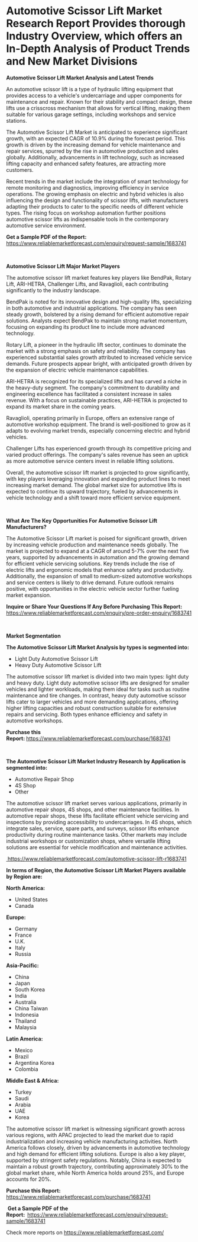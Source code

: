 <p><h1>Automotive Scissor Lift Market Research Report Provides thorough Industry Overview, which offers an In-Depth Analysis of Product Trends and New Market Divisions</h1></p><p><strong>Automotive Scissor Lift Market Analysis and Latest Trends</strong></p>
<p><p>An automotive scissor lift is a type of hydraulic lifting equipment that provides access to a vehicle's undercarriage and upper components for maintenance and repair. Known for their stability and compact design, these lifts use a crisscross mechanism that allows for vertical lifting, making them suitable for various garage settings, including workshops and service stations.</p><p>The Automotive Scissor Lift Market is anticipated to experience significant growth, with an expected CAGR of 10.9% during the forecast period. This growth is driven by the increasing demand for vehicle maintenance and repair services, spurred by the rise in automotive production and sales globally. Additionally, advancements in lift technology, such as increased lifting capacity and enhanced safety features, are attracting more customers.</p><p>Recent trends in the market include the integration of smart technology for remote monitoring and diagnostics, improving efficiency in service operations. The growing emphasis on electric and hybrid vehicles is also influencing the design and functionality of scissor lifts, with manufacturers adapting their products to cater to the specific needs of different vehicle types. The rising focus on workshop automation further positions automotive scissor lifts as indispensable tools in the contemporary automotive service environment.</p></p>
<p><strong>Get a Sample PDF of the Report:&nbsp;</strong> <a href="https://www.reliablemarketforecast.com/enquiry/request-sample/1683741?utm_campaign=2657&utm_medium=2&utm_source=Github&utm_content=ia&utm_term=28022025&utm_id=automotive-scissor-lift">https://www.reliablemarketforecast.com/enquiry/request-sample/1683741</a></p>
<p>&nbsp;</p>
<p><strong>Automotive Scissor Lift Major Market Players</strong></p>
<p><p>The automotive scissor lift market features key players like BendPak, Rotary Lift, ARI-HETRA, Challenger Lifts, and Ravaglioli, each contributing significantly to the industry landscape. </p><p>BendPak is noted for its innovative design and high-quality lifts, specializing in both automotive and industrial applications. The company has seen steady growth, bolstered by a rising demand for efficient automotive repair solutions. Analysts expect BendPak to maintain strong market momentum, focusing on expanding its product line to include more advanced technology.</p><p>Rotary Lift, a pioneer in the hydraulic lift sector, continues to dominate the market with a strong emphasis on safety and reliability. The company has experienced substantial sales growth attributed to increased vehicle service demands. Future prospects appear bright, with anticipated growth driven by the expansion of electric vehicle maintenance capabilities.</p><p>ARI-HETRA is recognized for its specialized lifts and has carved a niche in the heavy-duty segment. The company's commitment to durability and engineering excellence has facilitated a consistent increase in sales revenue. With a focus on sustainable practices, ARI-HETRA is projected to expand its market share in the coming years.</p><p>Ravaglioli, operating primarily in Europe, offers an extensive range of automotive workshop equipment. The brand is well-positioned to grow as it adapts to evolving market trends, especially concerning electric and hybrid vehicles.</p><p>Challenger Lifts has experienced growth through its competitive pricing and varied product offerings. The company's sales revenue has seen an uptick as more automotive service centers invest in reliable lifting solutions.</p><p>Overall, the automotive scissor lift market is projected to grow significantly, with key players leveraging innovation and expanding product lines to meet increasing market demand. The global market size for automotive lifts is expected to continue its upward trajectory, fueled by advancements in vehicle technology and a shift toward more efficient service equipment.</p></p>
<p>&nbsp;</p>
<p><strong>What Are The Key Opportunities For Automotive Scissor Lift Manufacturers?</strong></p>
<p><p>The Automotive Scissor Lift market is poised for significant growth, driven by increasing vehicle production and maintenance needs globally. The market is projected to expand at a CAGR of around 5-7% over the next five years, supported by advancements in automation and the growing demand for efficient vehicle servicing solutions. Key trends include the rise of electric lifts and ergonomic models that enhance safety and productivity. Additionally, the expansion of small to medium-sized automotive workshops and service centers is likely to drive demand. Future outlook remains positive, with opportunities in the electric vehicle sector further fueling market expansion.</p></p>
<p><strong>Inquire or Share Your Questions If Any Before Purchasing This Report:</strong> <a href="https://www.reliablemarketforecast.com/enquiry/pre-order-enquiry/1683741?utm_campaign=2657&utm_medium=2&utm_source=Github&utm_content=ia&utm_term=28022025&utm_id=automotive-scissor-lift">https://www.reliablemarketforecast.com/enquiry/pre-order-enquiry/1683741</a></p>
<p>&nbsp;</p>
<p><strong>Market Segmentation</strong></p>
<p><strong>The Automotive Scissor Lift Market Analysis by types is segmented into:</strong></p>
<p><ul><li>Light Duty Automotive Scissor Lift</li><li>Heavy Duty Automotive Scissor Lift</li></ul></p>
<p><p>The automotive scissor lift market is divided into two main types: light duty and heavy duty. Light duty automotive scissor lifts are designed for smaller vehicles and lighter workloads, making them ideal for tasks such as routine maintenance and tire changes. In contrast, heavy duty automotive scissor lifts cater to larger vehicles and more demanding applications, offering higher lifting capacities and robust construction suitable for extensive repairs and servicing. Both types enhance efficiency and safety in automotive workshops.</p></p>
<p><strong>Purchase this Report:&nbsp;</strong><a href="https://www.reliablemarketforecast.com/purchase/1683741?utm_campaign=2657&utm_medium=2&utm_source=Github&utm_content=ia&utm_term=28022025&utm_id=automotive-scissor-lift">https://www.reliablemarketforecast.com/purchase/1683741</a></p>
<p>&nbsp;</p>
<p><strong>The Automotive Scissor Lift Market Industry Research by Application is segmented into:</strong></p>
<p><ul><li>Automotive Repair Shop</li><li>4S Shop</li><li>Other</li></ul></p>
<p><p>The automotive scissor lift market serves various applications, primarily in automotive repair shops, 4S shops, and other maintenance facilities. In automotive repair shops, these lifts facilitate efficient vehicle servicing and inspections by providing accessibility to undercarriages. In 4S shops, which integrate sales, service, spare parts, and surveys, scissor lifts enhance productivity during routine maintenance tasks. Other markets may include industrial workshops or customization shops, where versatile lifting solutions are essential for vehicle modification and maintenance activities.</p></p>
<p><a href="https://www.reliablemarketforecast.com/automotive-scissor-lift-r1683741?utm_campaign=2657&utm_medium=2&utm_source=Github&utm_content=ia&utm_term=28022025&utm_id=automotive-scissor-lift">&nbsp;https://www.reliablemarketforecast.com/automotive-scissor-lift-r1683741</a></p>
<p><strong>In terms of Region, the Automotive Scissor Lift Market Players available by Region are:</strong></p>
<p>
    <p> <strong> North America: </strong>
        <ul>
            <li>United States</li>
            <li>Canada</li>
        </ul>
        </p> 
    <p> <strong> Europe: </strong>
        <ul>
            <li>Germany</li>
            <li>France</li>
            <li>U.K.</li>
            <li>Italy</li>
            <li>Russia</li>
        </ul>
        </p> 
    <p> <strong> Asia-Pacific: </strong>
        <ul>
            <li>China</li>
            <li>Japan</li>
            <li>South Korea</li>
            <li>India</li>
            <li>Australia</li>
            <li>China Taiwan</li>
            <li>Indonesia</li>
            <li>Thailand</li>
            <li>Malaysia</li>
        </ul>
        </p> 
    <p> <strong> Latin America: </strong>
        <ul>
            <li>Mexico</li>
            <li>Brazil</li>
            <li>Argentina Korea</li>
            <li>Colombia</li>
        </ul>
        </p> 
    <p> <strong> Middle East & Africa: </strong>
        <ul>
            <li>Turkey</li>
            <li>Saudi</li>
            <li>Arabia</li>
            <li>UAE</li>
            <li>Korea</li>
        </ul>
    </p>
    </p>
<p><p>The automotive scissor lift market is witnessing significant growth across various regions, with APAC projected to lead the market due to rapid industrialization and increasing vehicle manufacturing activities. North America follows closely, driven by advancements in automotive technology and high demand for efficient lifting solutions. Europe is also a key player, supported by stringent safety regulations. Notably, China is expected to maintain a robust growth trajectory, contributing approximately 30% to the global market share, while North America holds around 25%, and Europe accounts for 20%.</p></p>
<p><strong>Purchase this Report: </strong><a href="https://www.reliablemarketforecast.com/purchase/1683741?utm_campaign=2657&utm_medium=2&utm_source=Github&utm_content=ia&utm_term=28022025&utm_id=automotive-scissor-lift">https://www.reliablemarketforecast.com/purchase/1683741</a></p>
<p>&nbsp;<strong>Get a Sample PDF of the Report:&nbsp;&nbsp;</strong><a href="https://www.reliablemarketforecast.com/enquiry/request-sample/1683741?utm_campaign=2657&utm_medium=2&utm_source=Github&utm_content=ia&utm_term=28022025&utm_id=automotive-scissor-lift">https://www.reliablemarketforecast.com/enquiry/request-sample/1683741</a></p>
<p><strong></strong></p>
<p>Check more reports on <a href="https://www.reliablemarketforecast.com/?utm_campaign=2657&utm_medium=2&utm_source=Github&utm_content=ia&utm_term=28022025&utm_id=automotive-scissor-lift">https://www.reliablemarketforecast.com/</a></p>